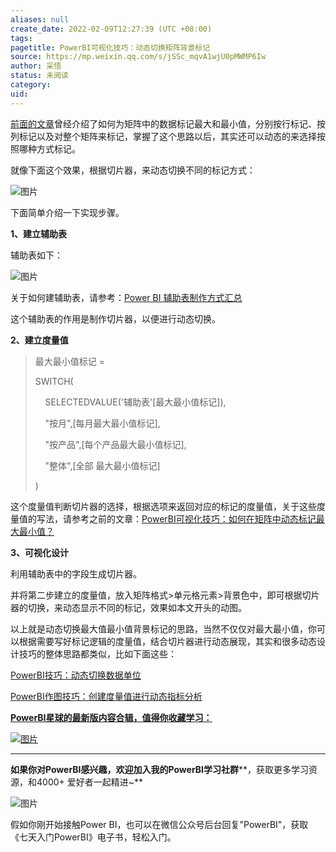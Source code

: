 ```yaml
---
aliases: null
create_date: 2022-02-09T12:27:39 (UTC +08:00)
tags: 
pagetitle: PowerBI可视化技巧：动态切换矩阵背景标记
source: https://mp.weixin.qq.com/s/jSSc_mqvA1wjU0pMWMP6Iw
author: 采悟
status: 未阅读
category: 
uid: 
---
```


[前面的文章](http://mp.weixin.qq.com/s?__biz=MzA4MzQwMjY4MA==&mid=2484078928&idx=1&sn=5c9ff579bfadeb840419a648949198c4&chksm=8e13a387b9642a91c5dc33098556d2c8984c7b236f4369789fcb31b54b8ed986576fcf79b0d4&scene=21#wechat_redirect)曾经介绍了如何为矩阵中的数据标记最大和最小值，分别按行标记、按列标记以及对整个矩阵来标记，掌握了这个思路以后，其实还可以动态的来选择按照哪种方式标记。  

就像下面这个效果，根据切片器，来动态切换不同的标记方式：  

![图片](https://mmbiz.qpic.cn/mmbiz_gif/aHEbZtANQJMTvFMwdibq0WqEJG6iaaYEM2tNHRuKZSbmkbSYjfIlt7atjpKeZ7iciaquJgro9mTJutfkDocJX8Gaow/640?wx_fmt=gif&wxfrom=5&wx_lazy=1)

下面简单介绍一下实现步骤。  

**1、建立辅助表**

辅助表如下：

![图片](https://mmbiz.qpic.cn/mmbiz_jpg/aHEbZtANQJMTvFMwdibq0WqEJG6iaaYEM2QibYVdDJ7QuS2MzLGgDTB1PQF0OEiaGJX7Ic1pAiajRcg2MpLOXjCaKMg/640?wx_fmt=jpeg&wxfrom=5&wx_lazy=1&wx_co=1)

关于如何建辅助表，请参考：[Power BI 辅助表制作方式汇总](http://mp.weixin.qq.com/s?__biz=MzA4MzQwMjY4MA==&mid=2484071809&idx=1&sn=9e8f4916082c32cc0291a2e4e565f1fd&chksm=8e0c4756b97bce4087ec53dfb6e5380e7cb0662e73fa070f831e4283095505a5aced233e59c8&scene=21#wechat_redirect)  

这个辅助表的作用是制作切片器，以便进行动态切换。

**2、建立度量值**

> 最大最小值标记 =
> 
> SWITCH(
> 
>     SELECTEDVALUE('辅助表'\[最大最小值标记\]),
> 
>     "按月",\[每月最大最小值标记\],
> 
>     "按产品",\[每个产品最大最小值标记\],
> 
>     "整体",\[全部 最大最小值标记\]
> 
> )

这个度量值判断切片器的选择，根据选项来返回对应的标记的度量值，关于这些度量值的写法，请参考之前的文章：[PowerBI可视化技巧：如何在矩阵中动态标记最大最小值？](http://mp.weixin.qq.com/s?__biz=MzA4MzQwMjY4MA==&mid=2484078928&idx=1&sn=5c9ff579bfadeb840419a648949198c4&chksm=8e13a387b9642a91c5dc33098556d2c8984c7b236f4369789fcb31b54b8ed986576fcf79b0d4&scene=21#wechat_redirect)  

**3、可视化设计**

利用辅助表中的字段生成切片器。  

并将第二步建立的度量值，放入矩阵格式>单元格元素>背景色中，即可根据切片器的切换，来动态显示不同的标记，效果如本文开头的动图。

以上就是动态切换最大值最小值背景标记的思路，当然不仅仅对最大最小值，你可以根据需要写好标记逻辑的度量值，结合切片器进行动态展现，其实和很多动态设计技巧的整体思路都类似，比如下面这些：

[PowerBI技巧：动态切换数据单位](http://mp.weixin.qq.com/s?__biz=MzA4MzQwMjY4MA==&mid=2484068044&idx=1&sn=8383fd927b54d4746d6d92164b696939&chksm=8e0c741bb97bfd0d8e89ef808bccbf452fdff5c9c8f2ace13bdbd24c8b12266101849886aceb&scene=21#wechat_redirect)

[PowerBI作图技巧：创建度量值进行动态指标分析](http://mp.weixin.qq.com/s?__biz=MzA4MzQwMjY4MA==&mid=2484067957&idx=1&sn=93e3f3b54fd902e26ce98f8c4112abbb&chksm=8e0c74a2b97bfdb405f86c58998f8320ea8c26853b039edfd2c7f6d8cef0d97d28dacfe9d23f&scene=21#wechat_redirect)  

[**PowerBI星球的最新版****内容合辑****，值得你收藏学习：**](http://mp.weixin.qq.com/s?__biz=MzA4MzQwMjY4MA==&mid=2484078675&idx=1&sn=07abf841815e43fb0a554081c82de72a&chksm=8e13a284b9642b92d07b518abe3e6e2e2ef5066c0941c1ced26a245a6990b4330830431789a9&scene=21#wechat_redirect)

[![图片](https://mmbiz.qpic.cn/mmbiz_png/aHEbZtANQJN8YOicNXzCaSLpQrKXOL0LsNeYw0fj3iaGFy7XSwwmibHicdtiaHEbhgmHSPXQlkg3WiaVA4hJ8PGDcdEQ/640?wx_fmt=png&wxfrom=5&wx_lazy=1&wx_co=1)](http://mp.weixin.qq.com/s?__biz=MzA4MzQwMjY4MA==&mid=2484078675&idx=1&sn=07abf841815e43fb0a554081c82de72a&chksm=8e13a284b9642b92d07b518abe3e6e2e2ef5066c0941c1ced26a245a6990b4330830431789a9&scene=21#wechat_redirect)

___

**如果你对PowerBI感兴趣，欢迎加入我的PowerBI学习社群****，获取更多学习资源，和4000+ 爱好者一起精进~**

![图片](https://mmbiz.qpic.cn/mmbiz_png/aHEbZtANQJMFLnwgdbghRHPLicKRaV70mVCZVq8Fhm46rkciaeOrLFJCv5f1omJxF8256YogHflkicEDM29aUMtaA/640?wx_fmt=png&wxfrom=5&wx_lazy=1&wx_co=1)

假如你刚开始接触Power BI，也可以在微信公众号后台回复"PowerBI"，获取《七天入门PowerBI》电子书，轻松入门。

